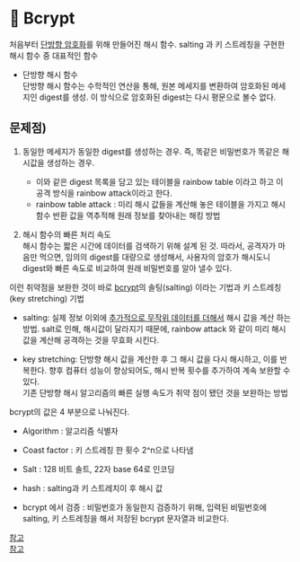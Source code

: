 # 📱 Bcrypt 


처음부터 <U>단방향 암호화</U>를 위해 만들어진 해시 함수.
salting 과 키 스트레칭을 구현한 해시 함수 중 대표적인 함수   

* 단방향 해시 함수  
단방향 해시 함수는 수학적인 연산을 통해, 원본 메세지를 변환하여 암호화된 메세지인 digest를 생성. 이 방식으로 암호화된 digest는 다시 평문으로 볼수 없다.    


## 문제점)   
1. 동일한 메세지가 동일한 digest를 생성하는 경우. 즉, 똑같은 비밀번호가 똑같은 해시값을 생성하는 경우.    
    - 이와 같은 digest 목록을 담고 있는 테이블을 rainbow table 이라고 하고 이 공격 방식을 rainbow attack이라고 한다.

    * rainbow table attack : 미리 해시 값들을 계산해 놓은 테이블을 가지고 해시 함수 반환 값을 역추적해 원래 정보를 찾아내는 해킹 방법    

2) 해시 함수의 빠른 처리 속도   
해시 함수는 짧은 시간에 데이터를 검색하기 위해 설계 된 것. 따라서, 공격자가 마음만 먹으면, 임의의 digest를 대량으로 생성해서, 사용자의 암호가 해시도니 digest와 빠른 속도로 비교하여 원래 비밀번호를 알아 낼수 있다.


이런 취약점을 보완한 것이 바로 <U>bcrypt</U>의 솔팅(salting) 이라는 기법과 키 스트레칭(key stretching) 기법


* salting: 실제 정보 이외에 <U>추가적으로 무작위 데이터를 더해서</U> 해시 값을 계산 하는 방법. salt로 인해, 해시값이 달라지기 때문에, rainbow attack 와 같이 미리 해시 값을 계산해 공격하는 것을 무효화 시킨다.

* key stretching: 단방향 해시 값을 계산한 후 그 해시 값을 다시 해시하고, 이를 반복한다. 향후 컴퓨터 성능이 향상되어도, 해시 반복 횟수를 추가하여 계속 보완할 수 있다.   
기존 단방향 해시 알고리즘의 빠른 실행 속도가 취약 점이 됐던 것을 보완하는 방법   


bcrypt의 값은 4 부분으로 나눠진다.  
* Algorithm : 알고리즘 식별자   
* Coast factor :  키 스트레칭 한 횟수 2^n으로 나타냄  
* Salt : 128 비트 솔트, 22자 base 64로 인코딩    
* hash : salting과 키 스트레치이 후 해시 값    

* bcrypt 에서 검증 : 비밀번호가 동일한지 검증하기 위해, 입력된 비밀번호에 salting, 키 스트레칭을 해서 저장된 bcrypt 문자열과 비교한다.  


[참고](https://velog.io/@sangmin7648/Bcrypt%EB%9E%80)  
[참고](https://velog.io/@sungjun-jin/bcrypt)


